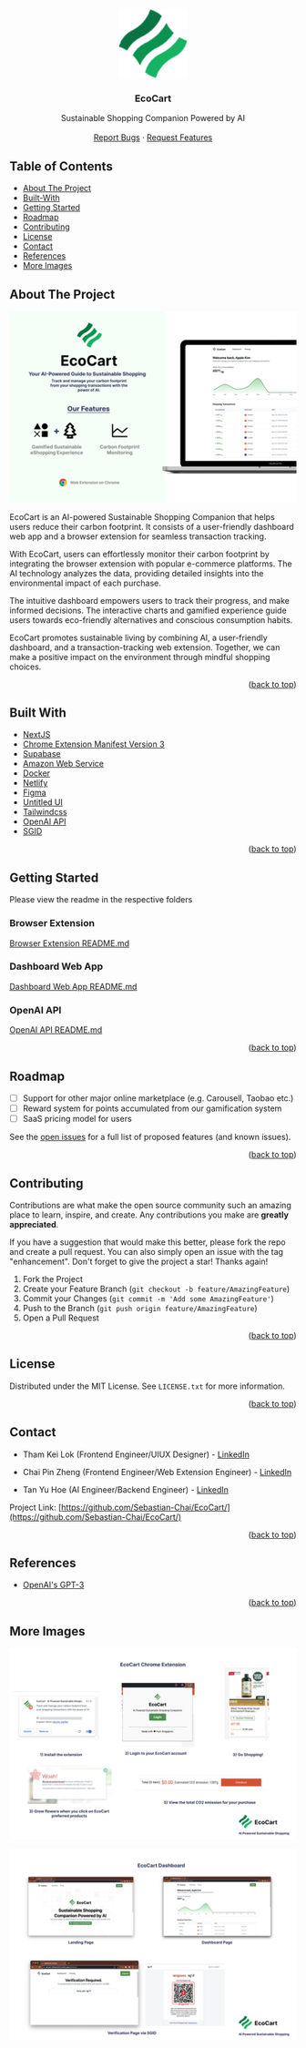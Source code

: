 <br />
<div id="top"></div>

<!-- PROJECT LOGO -->
<br />
<div align="center">
  <a href="https://github.com/Sebastian-Chai/EcoCart/">
    <img src="web-app/public/android-chrome-512x512.png" alt="Logo" width="120" height="120">
  </a>

<h3 align="center">EcoCart</h3>

  <p align="center">
    Sustainable Shopping Companion Powered by AI
    <br />
    <br />
    <a href="https://github.com/Sebastian-Chai/EcoCart//issues">Report Bugs</a>
    ·
    <a href="https://github.com/Sebastian-Chai/EcoCart//issues">Request Features</a>
  </p>
</div>

<!-- TABLE OF CONTENTS -->

## Table of Contents

- [About The Project](#about-the-project)
- [Built-With](#built-with)
- [Getting Started](#getting-started)
- [Roadmap](#roadmap)
- [Contributing](#contributing)
- [License](#license)
- [Contact](#contact)
- [References](#references)
- [More Images](#more-images)

<!-- ABOUT THE PROJECT -->

## About The Project

<a href="#about-the-project"></a>

![](https://github.com/Sebastian-Chai/EcoCart//blob/main/promotion/poster-1.png)

EcoCart is an AI-powered Sustainable Shopping Companion that helps users reduce their carbon footprint. It consists of a user-friendly dashboard web app and a browser extension for seamless transaction tracking.

With EcoCart, users can effortlessly monitor their carbon footprint by integrating the browser extension with popular e-commerce platforms. The AI technology analyzes the data, providing detailed insights into the environmental impact of each purchase.

The intuitive dashboard empowers users to track their progress, and make informed decisions. The interactive charts and gamified experience guide users towards eco-friendly alternatives and conscious consumption habits.

EcoCart promotes sustainable living by combining AI, a user-friendly dashboard, and a transaction-tracking web extension. Together, we can make a positive impact on the environment through mindful shopping choices.

<p align="right">(<a href="#top">back to top</a>)</p>

## Built With

<a href="#built-with"></a>

- [NextJS](https://nextjs.org)
- [Chrome Extension Manifest Version 3](https://developer.chrome.com/docs/extensions/mv3/intro)
- [Supabase](https://supabase.com)
- [Amazon Web Service](https://aws.amazon.com)
- [Docker](https://www.docker.com)
- [Netlify](https://www.netlify.com)
- [Figma](https://www.figma.com)
- [Untitled UI](https://www.untitledui.com)
- [Tailwindcss](https://tailwindcss.com)
- [OpenAI API](https://openai.com/api)
- [SGID](https://www.id.gov.sg)

<p align="right">(<a href="#top">back to top</a>)</p>

<!-- GETTING STARTED -->

## Getting Started

Please view the readme in the respective folders

### Browser Extension

<a href="extensions/README.md">Browser Extension README.md</a>

### Dashboard Web App

<a href="web-app/README.md">Dashboard Web App README.md</a>

### OpenAI API

<a href="backend/README.md">OpenAI API README.md</a>

<p align="right">(<a href="#top">back to top</a>)</p>

<!-- ROADMAP -->

## Roadmap

- [ ] Support for other major online marketplace (e.g. Carousell, Taobao etc.)
- [ ] Reward system for points accumulated from our gamification system
- [ ] SaaS pricing model for users

See the [open issues](https://github.com/Ducksss/HacknRoll2023-Robin-Hood/issues) for a full list of proposed features (and known issues).

<p align="right">(<a href="#top">back to top</a>)</p>

<!-- CONTRIBUTING -->

## Contributing

Contributions are what make the open source community such an amazing place to learn, inspire, and create. Any contributions you make are **greatly appreciated**.

If you have a suggestion that would make this better, please fork the repo and create a pull request. You can also simply open an issue with the tag "enhancement".
Don't forget to give the project a star! Thanks again!

1. Fork the Project
2. Create your Feature Branch (`git checkout -b feature/AmazingFeature`)
3. Commit your Changes (`git commit -m 'Add some AmazingFeature'`)
4. Push to the Branch (`git push origin feature/AmazingFeature`)
5. Open a Pull Request

<p align="right">(<a href="#top">back to top</a>)</p>

<!-- LICENSE -->

## License

Distributed under the MIT License. See `LICENSE.txt` for more information.

<p align="right">(<a href="#top">back to top</a>)</p>

<!-- CONTACT -->

## Contact

- Tham Kei Lok (Frontend Engineer/UIUX Designer) - [LinkedIn](https://www.linkedin.com/in/keiloktql/)

- Chai Pin Zheng (Frontend Engineer/Web Extension Engineer) - [LinkedIn](https://www.linkedin.com/in/chai-pin-zheng-5610921aa/)

- Tan Yu Hoe (AI Engineer/Backend Engineer) - [LinkedIn](https://www.linkedin.com/in/yu-hoe-tan/)

Project Link: [https://github.com/Sebastian-Chai/EcoCart/](https://github.com/Sebastian-Chai/EcoCart/)

<p align="right">(<a href="#top">back to top</a>)</p>

<!-- References -->

## References

- [OpenAI's GPT-3](https://openai.com/api/)

<p align="right">(<a href="#top">back to top</a>)</p>

## More Images

![](https://github.com/Sebastian-Chai/EcoCart//blob/main/promotion/poster-2.png)

![](https://github.com/Sebastian-Chai/EcoCart//blob/main/promotion/poster-3.png)

